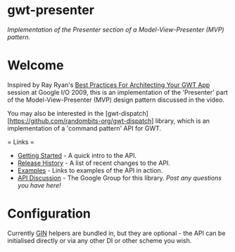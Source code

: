 # gwt-presenter
_Implementation of the Presenter section of a Model-View-Presenter (MVP) pattern._

# Welcome

Inspired by Ray Ryan's [Best Practices For Architecting Your GWT App](http://code.google.com/events/io/sessions/GoogleWebToolkitBestPractices.html) session at Google I/O 2009, this is an implementation of the 'Presenter' part of the Model-View-Presenter (MVP) design pattern discussed in the video.

You may also be interested in the [gwt-dispatch][https://github.com/randombits-org/gwt-dispatch] library, which is an implementation of a 'command pattern' API for GWT.

= Links =

  * [Getting Started](https://github.com/randombits-org/gwt-presenter/wiki/GettingStarted) - A quick intro to the API.
  * [Release History](https://github.com/randombits-org/gwt-presenter/wiki/ReleaseHistory) - A list of recent changes to the API.
  * [Examples](https://github.com/randombits-org/gwt-presenter/wiki/Examples) - Links to examples of the API in action.
  * [API Discussion](http://groups.google.com/group/gwt-presenter) - The Google Group for this library. *Post any questions you have here!*

# Configuration

Currently [GIN](http://code.google.com/p/google-gin/) helpers are bundled in, but they are optional - the API can be initialised directly or via any other DI or other scheme you wish.
